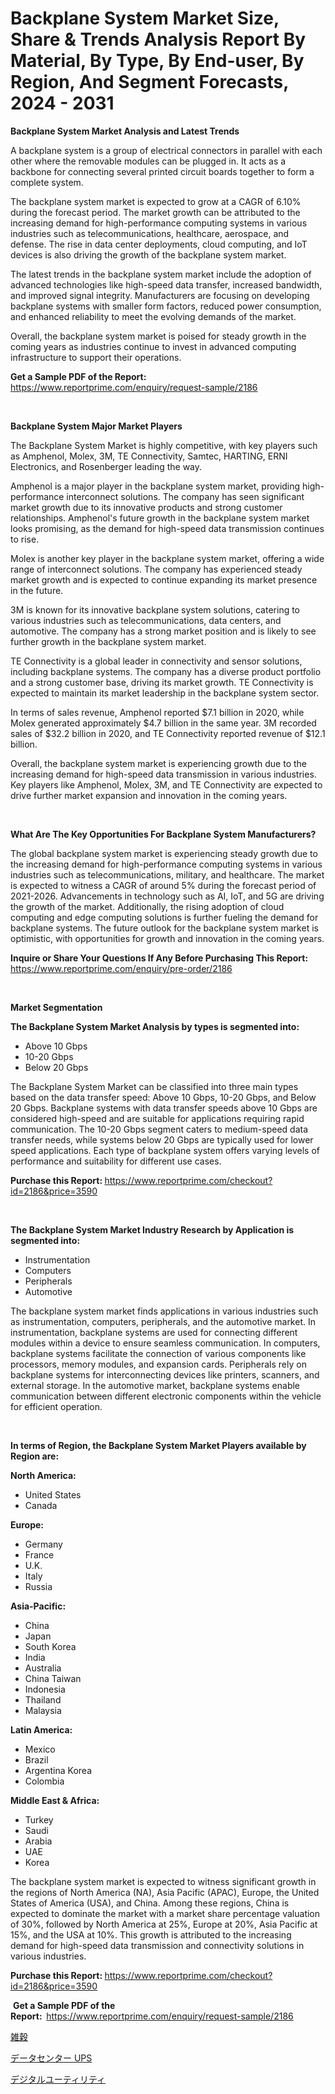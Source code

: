 <p><h1>Backplane System Market Size, Share & Trends Analysis Report By Material, By Type, By End-user, By Region, And Segment Forecasts, 2024 - 2031</h1></p><p><strong>Backplane System Market Analysis and Latest Trends</strong></p>
<p><p>A backplane system is a group of electrical connectors in parallel with each other where the removable modules can be plugged in. It acts as a backbone for connecting several printed circuit boards together to form a complete system.</p><p>The backplane system market is expected to grow at a CAGR of 6.10% during the forecast period. The market growth can be attributed to the increasing demand for high-performance computing systems in various industries such as telecommunications, healthcare, aerospace, and defense. The rise in data center deployments, cloud computing, and IoT devices is also driving the growth of the backplane system market.</p><p>The latest trends in the backplane system market include the adoption of advanced technologies like high-speed data transfer, increased bandwidth, and improved signal integrity. Manufacturers are focusing on developing backplane systems with smaller form factors, reduced power consumption, and enhanced reliability to meet the evolving demands of the market.</p><p>Overall, the backplane system market is poised for steady growth in the coming years as industries continue to invest in advanced computing infrastructure to support their operations.</p></p>
<p><strong>Get a Sample PDF of the Report:&nbsp;</strong> <a href="https://www.reportprime.com/enquiry/request-sample/2186">https://www.reportprime.com/enquiry/request-sample/2186</a></p>
<p>&nbsp;</p>
<p><strong>Backplane System Major Market Players</strong></p>
<p><p>The Backplane System Market is highly competitive, with key players such as Amphenol, Molex, 3M, TE Connectivity, Samtec, HARTING, ERNI Electronics, and Rosenberger leading the way. </p><p>Amphenol is a major player in the backplane system market, providing high-performance interconnect solutions. The company has seen significant market growth due to its innovative products and strong customer relationships. Amphenol's future growth in the backplane system market looks promising, as the demand for high-speed data transmission continues to rise.</p><p>Molex is another key player in the backplane system market, offering a wide range of interconnect solutions. The company has experienced steady market growth and is expected to continue expanding its market presence in the future.</p><p>3M is known for its innovative backplane system solutions, catering to various industries such as telecommunications, data centers, and automotive. The company has a strong market position and is likely to see further growth in the backplane system market.</p><p>TE Connectivity is a global leader in connectivity and sensor solutions, including backplane systems. The company has a diverse product portfolio and a strong customer base, driving its market growth. TE Connectivity is expected to maintain its market leadership in the backplane system sector.</p><p>In terms of sales revenue, Amphenol reported $7.1 billion in 2020, while Molex generated approximately $4.7 billion in the same year. 3M recorded sales of $32.2 billion in 2020, and TE Connectivity reported revenue of $12.1 billion.</p><p>Overall, the backplane system market is experiencing growth due to the increasing demand for high-speed data transmission in various industries. Key players like Amphenol, Molex, 3M, and TE Connectivity are expected to drive further market expansion and innovation in the coming years.</p></p>
<p>&nbsp;</p>
<p><strong>What Are The Key Opportunities For Backplane System Manufacturers?</strong></p>
<p><p>The global backplane system market is experiencing steady growth due to the increasing demand for high-performance computing systems in various industries such as telecommunications, military, and healthcare. The market is expected to witness a CAGR of around 5% during the forecast period of 2021-2026. Advancements in technology such as AI, IoT, and 5G are driving the growth of the market. Additionally, the rising adoption of cloud computing and edge computing solutions is further fueling the demand for backplane systems. The future outlook for the backplane system market is optimistic, with opportunities for growth and innovation in the coming years.</p></p>
<p><strong>Inquire or Share Your Questions If Any Before Purchasing This Report:</strong> <a href="https://www.reportprime.com/enquiry/pre-order/2186">https://www.reportprime.com/enquiry/pre-order/2186</a></p>
<p>&nbsp;</p>
<p><strong>Market Segmentation</strong></p>
<p><strong>The Backplane System Market Analysis by types is segmented into:</strong></p>
<p><ul><li>Above 10 Gbps</li><li>10-20 Gbps</li><li>Below 20 Gbps</li></ul></p>
<p><p>The Backplane System Market can be classified into three main types based on the data transfer speed: Above 10 Gbps, 10-20 Gbps, and Below 20 Gbps. Backplane systems with data transfer speeds above 10 Gbps are considered high-speed and are suitable for applications requiring rapid communication. The 10-20 Gbps segment caters to medium-speed data transfer needs, while systems below 20 Gbps are typically used for lower speed applications. Each type of backplane system offers varying levels of performance and suitability for different use cases.</p></p>
<p><strong>Purchase this Report:&nbsp;</strong><a href="https://www.reportprime.com/checkout?id=2186&price=3590">https://www.reportprime.com/checkout?id=2186&price=3590</a></p>
<p>&nbsp;</p>
<p><strong>The Backplane System Market Industry Research by Application is segmented into:</strong></p>
<p><ul><li>Instrumentation</li><li>Computers</li><li>Peripherals</li><li>Automotive</li></ul></p>
<p><p>The backplane system market finds applications in various industries such as instrumentation, computers, peripherals, and the automotive market. In instrumentation, backplane systems are used for connecting different modules within a device to ensure seamless communication. In computers, backplane systems facilitate the connection of various components like processors, memory modules, and expansion cards. Peripherals rely on backplane systems for interconnecting devices like printers, scanners, and external storage. In the automotive market, backplane systems enable communication between different electronic components within the vehicle for efficient operation.</p></p>
<p>&nbsp;</p>
<p><strong>In terms of Region, the Backplane System Market Players available by Region are:</strong></p>
<p>
    <p> <strong> North America: </strong>
        <ul>
            <li>United States</li>
            <li>Canada</li>
        </ul>
        </p> 
    <p> <strong> Europe: </strong>
        <ul>
            <li>Germany</li>
            <li>France</li>
            <li>U.K.</li>
            <li>Italy</li>
            <li>Russia</li>
        </ul>
        </p> 
    <p> <strong> Asia-Pacific: </strong>
        <ul>
            <li>China</li>
            <li>Japan</li>
            <li>South Korea</li>
            <li>India</li>
            <li>Australia</li>
            <li>China Taiwan</li>
            <li>Indonesia</li>
            <li>Thailand</li>
            <li>Malaysia</li>
        </ul>
        </p> 
    <p> <strong> Latin America: </strong>
        <ul>
            <li>Mexico</li>
            <li>Brazil</li>
            <li>Argentina Korea</li>
            <li>Colombia</li>
        </ul>
        </p> 
    <p> <strong> Middle East & Africa: </strong>
        <ul>
            <li>Turkey</li>
            <li>Saudi</li>
            <li>Arabia</li>
            <li>UAE</li>
            <li>Korea</li>
        </ul>
    </p>
    </p>
<p><p>The backplane system market is expected to witness significant growth in the regions of North America (NA), Asia Pacific (APAC), Europe, the United States of America (USA), and China. Among these regions, China is expected to dominate the market with a market share percentage valuation of 30%, followed by North America at 25%, Europe at 20%, Asia Pacific at 15%, and the USA at 10%. This growth is attributed to the increasing demand for high-speed data transmission and connectivity solutions in various industries.</p></p>
<p><strong>Purchase this Report: </strong><a href="https://www.reportprime.com/checkout?id=2186&price=3590">https://www.reportprime.com/checkout?id=2186&price=3590</a></p>
<p>&nbsp;<strong>Get a Sample PDF of the Report:&nbsp;&nbsp;</strong><a href="https://www.reportprime.com/enquiry/request-sample/2186">https://www.reportprime.com/enquiry/request-sample/2186</a></p>
<p><strong></strong></p>
<p><p><a href="https://medium.com/@hugofirst21/%E3%83%9F%E3%83%AC%E3%83%83%E3%83%88%E5%B8%82%E5%A0%B4%E8%AA%BF%E6%9F%BB%E3%83%AC%E3%83%9D%E3%83%BC%E3%83%88-%E3%81%9D%E3%81%AE%E6%AD%B4%E5%8F%B2%E3%81%A82024%E5%B9%B4%E3%81%8B%E3%82%892031%E5%B9%B4%E3%81%AE%E4%BA%88%E6%B8%AC-42b4dd7e2fc7">雑穀</a></p><p><a href="https://medium.com/@nicolaseller56452023/%E3%83%87%E3%83%BC%E3%82%BF%E3%82%BB%E3%83%B3%E3%82%BF%E3%83%BC%E3%81%AEups%E5%B8%82%E5%A0%B4%E3%81%AF-%E5%B8%82%E5%A0%B4%E3%82%B7%E3%82%A7%E3%82%A2-%E3%82%B5%E3%82%A4%E3%82%BA-2031%E5%B9%B4%E3%81%BE%E3%81%A7%E3%81%AE%E4%BA%88%E6%B8%AC%E3%81%AB%E7%84%A6%E7%82%B9%E3%82%92%E5%BD%93%E3%81%A6%E3%81%A6%E3%81%84%E3%81%BE%E3%81%99-a44ca6a30515">データセンター UPS</a></p><p><a href="https://medium.com/@wesleyeilly8796202/%E3%83%87%E3%82%B8%E3%82%BF%E3%83%AB%E3%83%A6%E3%83%BC%E3%83%86%E3%82%A3%E3%83%AA%E3%83%86%E3%82%A3%E5%B8%82%E5%A0%B4%E8%A6%8F%E6%A8%A1-cagr-%E3%83%88%E3%83%AC%E3%83%B3%E3%83%892024-2030-d53b57fcd940">デジタルユーティリティ</a></p></p>